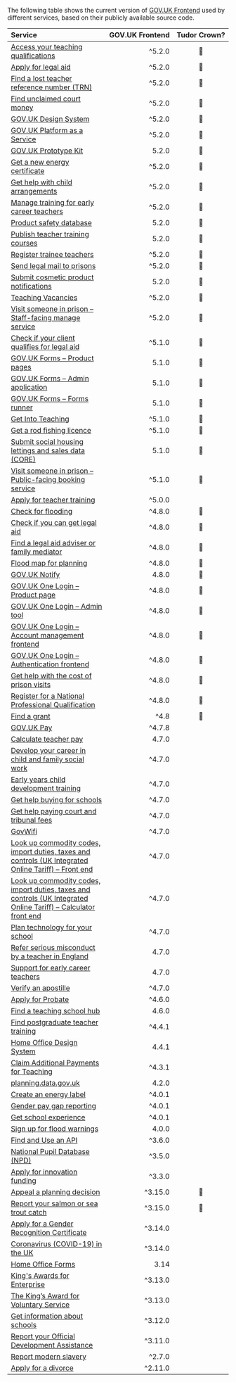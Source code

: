 The following table shows the current version of [GOV.UK Frontend](https://github.com/alphagov/govuk-frontend) used by different services, based on their publicly available source code.

| Service | GOV.UK Frontend | Tudor Crown? |
| :------ | -------------------: | :---------------: |
| [Access your teaching qualifications](https://github.com/DFE-Digital/access-your-teaching-qualifications/) | ^5.2.0 | 👑 |
| [Apply for legal aid](https://github.com/ministryofjustice/laa-apply-for-legal-aid/) | ^5.2.0 | 👑 |
| [Find a lost teacher reference number (TRN)](https://github.com/DFE-Digital/find-a-lost-trn/) | ^5.2.0 | 👑 |
| [Find unclaimed court money](https://github.com/ministryofjustice/find-unclaimed-court-money/) | ^5.2.0 | 👑 |
| [GOV.UK Design System](https://github.com/alphagov/govuk-design-system/) | ^5.2.0 | 👑 |
| [GOV.UK Platform as a Service](https://github.com/alphagov/paas-product-pages/) | ^5.2.0 | 👑 |
| [GOV.UK Prototype Kit](https://github.com/alphagov/govuk-prototype-kit/) | 5.2.0 | 👑 |
| [Get a new energy certificate](https://github.com/communitiesuk/epb-frontend/) | ^5.2.0 | 👑 |
| [Get help with child arrangements](https://github.com/ministryofjustice/help-with-child-arrangements/) | ^5.2.0 | 👑 |
| [Manage training for early career teachers](https://github.com/DFE-Digital/early-careers-framework/) | ^5.2.0 | 👑 |
| [Product safety database](https://github.com/UKGovernmentBEIS/beis-opss-psd/) | 5.2.0 | 👑 |
| [Publish teacher training courses](https://github.com/DFE-Digital/publish-teacher-training/) | 5.2.0 | 👑 |
| [Register trainee teachers](https://github.com/DFE-Digital/register-trainee-teachers/) | ^5.2.0 | 👑 |
| [Send legal mail to prisons](https://github.com/ministryofjustice/send-legal-mail-to-prisons/) | ^5.2.0 | 👑 |
| [Submit cosmetic product notifications](https://github.com/UKGovernmentBEIS/beis-opss-cosmetics/tree/main/cosmetics-web/) | 5.2.0 | 👑 |
| [Teaching Vacancies](https://github.com/DFE-Digital/teaching-vacancies/) | ^5.2.0 | 👑 |
| [Visit someone in prison – Staff-facing manage service](https://github.com/ministryofjustice/book-a-prison-visit-staff-ui/) | ^5.2.0 | 👑 |
| [Check if your client qualifies for legal aid](https://github.com/ministryofjustice/laa-estimate-financial-eligibility-for-legal-aid/) | ^5.1.0 | 👑 |
| [GOV.UK Forms – Product pages](https://github.com/alphagov/forms-product-page/) | 5.1.0 | 👑 |
| [GOV.UK Forms – Admin application](https://github.com/alphagov/forms-admin/) | 5.1.0 | 👑 |
| [GOV.UK Forms – Forms runner](https://github.com/alphagov/forms-runner/) | 5.1.0 | 👑 |
| [Get Into Teaching](https://github.com/DFE-Digital/get-into-teaching-app/) | ^5.1.0 | 👑 |
| [Get a rod fishing licence](https://github.com/DEFRA/rod-licensing/tree/main/packages/gafl-webapp-service/) | ^5.1.0 | 👑 |
| [Submit social housing lettings and sales data (CORE)](https://github.com/communitiesuk/submit-social-housing-lettings-and-sales-data/) | 5.1.0 | 👑 |
| [Visit someone in prison – Public-facing booking service](https://github.com/ministryofjustice/hmpps-book-a-prison-visit-ui/) | ^5.1.0 | 👑 |
| [Apply for teacher training](https://github.com/DFE-Digital/apply-for-teacher-training/) | ^5.0.0 |  |
| [Check for flooding](https://github.com/DEFRA/flood-app/) | ^4.8.0 | 👑 |
| [Check if you can get legal aid](https://github.com/ministryofjustice/cla_public/) | ^4.8.0 | 👑 |
| [Find a legal aid adviser or family mediator](https://github.com/ministryofjustice/fala/) | ^4.8.0 | 👑 |
| [Flood map for planning](https://github.com/DEFRA/fmp-app/) | ^4.8.0 | 👑 |
| [GOV.UK Notify](https://github.com/alphagov/notifications-admin/) | 4.8.0 | 👑 |
| [GOV.UK One Login – Product page](https://github.com/govuk-one-login/onboarding-product-page/) | ^4.8.0 | 👑 |
| [GOV.UK One Login – Admin tool](https://github.com/govuk-one-login/onboarding-self-service-experience/tree/main/express/) | ^4.8.0 | 👑 |
| [GOV.UK One Login – Account management frontend](https://github.com/govuk-one-login/di-account-management-frontend/) | ^4.8.0 | 👑 |
| [GOV.UK One Login – Authentication frontend](https://github.com/govuk-one-login/authentication-frontend/) | ^4.8.0 | 👑 |
| [Get help with the cost of prison visits](https://github.com/ministryofjustice/help-with-prison-visits-external/) | ^4.8.0 | 👑 |
| [Register for a National Professional Qualification](https://github.com/DFE-Digital/npq-registration/) | ^4.8.0 | 👑 |
| [Find a grant](https://github.com/cabinetoffice/gap-find-apply-web/tree/main/packages/applicant/) | ^4.8 | 👑 |
| [GOV.UK Pay](https://github.com/alphagov/pay-frontend/) | ^4.7.8 |  |
| [Calculate teacher pay](https://github.com/DFE-Digital/teacher-pay-calculator/) | 4.7.0 |  |
| [Develop your career in child and family social work](https://github.com/DFE-Digital/childrens-social-care-cpd/tree/main/Childrens-Social-Care-CPD/) | ^4.7.0 |  |
| [Early years child development training](https://github.com/DFE-Digital/early-years-foundation-recovery/) | ^4.7.0 |  |
| [Get help buying for schools](https://github.com/DFE-Digital/buy-for-your-school/) | ^4.7.0 |  |
| [Get help paying court and tribunal fees](https://github.com/ministryofjustice/hwf-publicapp/) | ^4.7.0 |  |
| [GovWifi](https://github.com/alphagov/govwifi-product-page/) | ^4.7.0 |  |
| [Look up commodity codes, import duties, taxes and controls (UK Integrated Online Tariff) – Front end](https://github.com/trade-tariff/trade-tariff-frontend/) | ^4.7.0 |  |
| [Look up commodity codes, import duties, taxes and controls (UK Integrated Online Tariff) – Calculator front end](https://github.com/trade-tariff/trade-tariff-duty-calculator/) | ^4.7.0 |  |
| [Plan technology for your school](https://github.com/DFE-Digital/plan-technology-for-your-school/tree/main/src/Dfe.PlanTech.Web.Node/) | ^4.7.0 |  |
| [Refer serious misconduct by a teacher in England](https://github.com/DFE-Digital/refer-serious-misconduct/) | 4.7.0 |  |
| [Support for early career teachers](https://github.com/DFE-Digital/support-for-early-career-teachers/) | 4.7.0 |  |
| [Verify an apostille](https://github.com/UKForeignOffice/verify-apostille-service/) | ^4.7.0 |  |
| [Apply for Probate](https://github.com/hmcts/probate-frontend/) | ^4.6.0 |  |
| [Find a teaching school hub](https://github.com/DFE-Digital/teaching-school-hub-finder/) | 4.6.0 |  |
| [Find postgraduate teacher training](https://github.com/DFE-Digital/find-teacher-training/) | ^4.4.1 |  |
| [Home Office Design System](https://github.com/UKHomeOffice/home-office-design-system/tree/main/components/page/) | 4.4.1 |  |
| [Claim Additional Payments for Teaching](https://github.com/DFE-Digital/claim-additional-payments-for-teaching/) | ^4.3.1 |  |
| [planning.data.gov.uk](https://github.com/digital-land/digital-land.info/) | 4.2.0 |  |
| [Create an energy label](https://github.com/UKGovernmentBEIS/energy-label-service/) | ^4.0.1 |  |
| [Gender pay gap reporting](https://github.com/cabinetoffice/gender-pay-gap/tree/main/GenderPayGap.WebUI/) | ^4.0.1 |  |
| [Get school experience](https://github.com/DFE-Digital/schools-experience/) | ^4.0.1 |  |
| [Sign up for flood warnings](https://github.com/DEFRA/flood-xws-contact-web/) | 4.0.0 |  |
| [Find and Use an API](https://github.com/DFE-Digital/eapim-developer-hub/) | ^3.6.0 |  |
| [National Pupil Database (NPD)](https://github.com/DFE-Digital/npd-find-and-explore/) | ^3.5.0 |  |
| [Apply for innovation funding](https://github.com/InnovateUKGitHub/innovation-funding-service/tree/main/ifs-web-service/) | ^3.3.0 |  |
| [Appeal a planning decision](https://github.com/Planning-Inspectorate/appeal-planning-decision/tree/main/packages/web-comment/) | ^3.15.0 | 👑 |
| [Report your salmon or sea trout catch](https://github.com/DEFRA/rod-catch-returns-frontend/) | ^3.15.0 | 👑 |
| [Apply for a Gender Recognition Certificate](https://github.com/cabinetoffice/grc-app/) | ^3.14.0 |  |
| [Coronavirus (COVID-19) in the UK ](https://github.com/publichealthengland/coronavirus-dashboard/) | ^3.14.0 |  |
| [Home Office Forms](https://github.com/UKHomeOfficeForms/hof/) | 3.14 |  |
| [King's Awards for Enterprise](https://github.com/bitzesty/qae/) | ^3.13.0 |  |
| [The King’s Award for Voluntary Service](https://github.com/bitzesty/qavs-v2/) | ^3.13.0 |  |
| [Get information about schools](https://github.com/DFE-Digital/get-information-about-schools/tree/main/Web/Edubase.Web.UI/) | ^3.12.0 |  |
| [Report your Official Development Assistance](https://github.com/UKGovernmentBEIS/beis-report-official-development-assistance/) | ^3.11.0 |  |
| [Report modern slavery](https://github.com/UKHomeOffice/modern-slavery/) | ^2.7.0 |  |
| [Apply for a divorce](https://github.com/hmcts/div-petitioner-frontend/) | ^2.11.0 |  |
